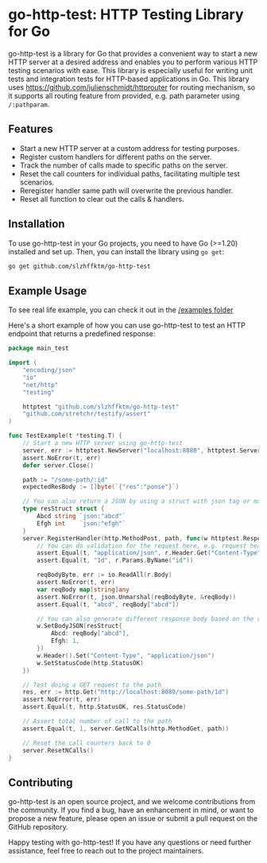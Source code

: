 # go-http-test: HTTP Testing Library for Go

go-http-test is a library for Go that provides a convenient way to start a new HTTP server at a desired address and enables you to perform various HTTP testing scenarios with ease.
This library is especially useful for writing unit tests and integration tests for HTTP-based applications in Go.
This library uses https://github.com/julienschmidt/httprouter for routing mechanism,
so it supports all routing feature from provided, e.g. path parameter using `/:pathparam`.

## Features

- Start a new HTTP server at a custom address for testing purposes.
- Register custom handlers for different paths on the server.
- Track the number of calls made to specific paths on the server.
- Reset the call counters for individual paths, facilitating multiple test scenarios.
- Reregister handler same path will overwrite the previous handler.
- Reset all function to clear out the calls & handlers.

## Installation

To use go-http-test in your Go projects, you need to have Go (>=1.20) installed and set up. Then, you can install the library using `go get`:

```bash
go get github.com/slzhffktm/go-http-test
```

## Example Usage

To see real life example, you can check it out in the [/examples folder](/examples)

Here's a short example of how you can use go-http-test to test an HTTP endpoint that returns a predefined response:

```go
package main_test

import (
	"encoding/json"
	"io"
	"net/http"
	"testing"

	httptest "github.com/slzhffktm/go-http-test"
	"github.com/stretchr/testify/assert"
)

func TestExample(t *testing.T) {
	// Start a new HTTP server using go-http-test
	server, err := httptest.NewServer("localhost:8080", httptest.ServerConfig{})
	assert.NoError(t, err)
	defer server.Close()

	path := "/some-path/:id"
	expectedResBody := []byte(`{"res":"ponse"}`)

	// You can also return a JSON by using a struct with json tag or map[string]any.
	type resStruct struct {
		Abcd string `json:"abcd"`
		Efgh int    `json:"efgh"`
	}
	server.RegisterHandler(http.MethodPost, path, func(w httptest.ResponseWriter, r *httptest.Request) {
		// You can do validation for the request here, e.g. request header, body, etc
		assert.Equal(t, "application/json", r.Header.Get("Content-Type"))
		assert.Equal(t, "1d", r.Params.ByName("id"))

		reqBodyByte, err := io.ReadAll(r.Body)
		assert.NoError(t, err)
		var reqBody map[string]any
		assert.NoError(t, json.Unmarshal(reqBodyByte, &reqBody))
		assert.Equal(t, "abcd", reqBody["abcd"])

		// You can also generate different response body based on the request body
		w.SetBodyJSON(resStruct{
			Abcd: reqBody["abcd"],
			Efgh: 1,
		})
		w.Header().Set("Content-Type", "application/json")
		w.SetStatusCode(http.StatusOK)
	})

	// Test doing a GET request to the path
	res, err := http.Get("http://localhost:8080/some-path/1d")
	assert.NoError(t, err)
	assert.Equal(t, http.StatusOK, res.StatusCode)

    // Assert total number of call to the path
	assert.Equal(t, 1, server.GetNCalls(http.MethodGet, path))

	// Reset the call counters back to 0
	server.ResetNCalls()
}
```

## Contributing

go-http-test is an open source project, and we welcome contributions from the community. If you find a bug, have an enhancement in mind, or want to propose a new feature, please open an issue or submit a pull request on the GitHub repository.

Happy testing with go-http-test! If you have any questions or need further assistance, feel free to reach out to the project maintainers.
